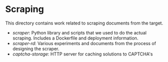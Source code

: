 # Scraping

This directory contains work related to scraping documents from the target.

- *scraper*: Python library and scripts that we used to do the actual scraping.
  Includes a Dockerfile and deployment information.
- *scraper-rd*: Various experiments and documents from the process of designing the scraper.
- *captcha-storage*: HTTP server for caching solutions to CAPTCHA's
